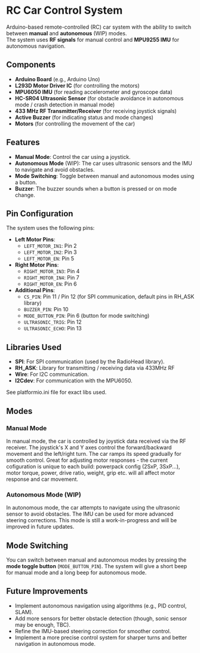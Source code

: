 # RC Car Control System

Arduino-based remote-controlled (RC) car system with the ability to switch between **manual** and **autonomous** (WIP) modes.  
The system uses **RF signals** for manual control and **MPU9255 IMU** for autonomous navigation.

## Components

- **Arduino Board** (e.g., Arduino Uno)
- **L293D Motor Driver IC** (for controlling the motors)
- **MPU6050 IMU** (for reading accelerometer and gyroscope data)
- **HC-SR04 Ultrasonic Sensor** (for obstacle avoidance in autonomous mode / crash detection in manual mode)
- **433 MHz RF Transmitter/Receiver** (for receiving joystick signals)
- **Active Buzzer** (for indicating status and mode changes)
- **Motors** (for controlling the movement of the car)

## Features

- **Manual Mode**: Control the car using a joystick.
- **Autonomous Mode** (WIP): The car uses ultrasonic sensors and the IMU to navigate and avoid obstacles.
- **Mode Switching**: Toggle between manual and autonomous modes using a button.
- **Buzzer**: The buzzer sounds when a button is pressed or on mode change.

## Pin Configuration

The system uses the following pins:

- **Left Motor Pins**:
  - `LEFT_MOTOR_IN1`: Pin 2
  - `LEFT_MOTOR_IN2`: Pin 3
  - `LEFT_MOTOR_EN`: Pin 5
- **Right Motor Pins**:
  - `RIGHT_MOTOR_IN3`: Pin 4
  - `RIGHT_MOTOR_IN4`: Pin 7
  - `RIGHT_MOTOR_EN`: Pin 6
- **Additional Pins**:
  - `CS_PIN`: Pin 11  / Pin 12 (for SPI communication, default pins in RH_ASK library)
  - `BUZZER_PIN`: Pin 10
  - `MODE_BUTTON_PIN`: Pin 6 (button for mode switching)
  - `ULTRASONIC_TRIG`: Pin 12
  - `ULTRASONIC_ECHO`: Pin 13

## Libraries Used

- **SPI**: For SPI communication (used by the RadioHead library).
- **RH_ASK**: Library for transmitting / receiving data via 433MHz RF
- **Wire**: For I2C communication.
- **I2Cdev**: For communication with the MPU6050.

See platformio.ini file for exact libs used.

## Modes

### Manual Mode

In manual mode, the car is controlled by joystick data received via the RF receiver. The joystick's X and Y axes control the forward/backward movement and the left/right turn. The car ramps its speed gradually for smooth control.
Great for adjusting motor responses - the current cofiguration is unique to each build: powerpack config (2SxP, 3SxP...), motor torque, power, drive ratio, weight, grip etc. will all affect motor response and car movement.

### Autonomous Mode (WIP)

In autonomous mode, the car attempts to navigate using the ultrasonic sensor to avoid obstacles. The IMU can be used for more advanced steering corrections. This mode is still a work-in-progress and will be improved in future updates.

## Mode Switching

You can switch between manual and autonomous modes by pressing the **mode toggle button** (`MODE_BUTTON_PIN`). The system will give a short beep for manual mode and a long beep for autonomous mode.

## Future Improvements

- Implement autonomous navigation using algorithms (e.g., PID control, SLAM).
- Add more sensors for better obstacle detection (though, sonic sensor may be enough, TBC).
- Refine the IMU-based steering correction for smoother control.
- Implement a more precise control system for sharper turns and better navigation in autonomous mode.
